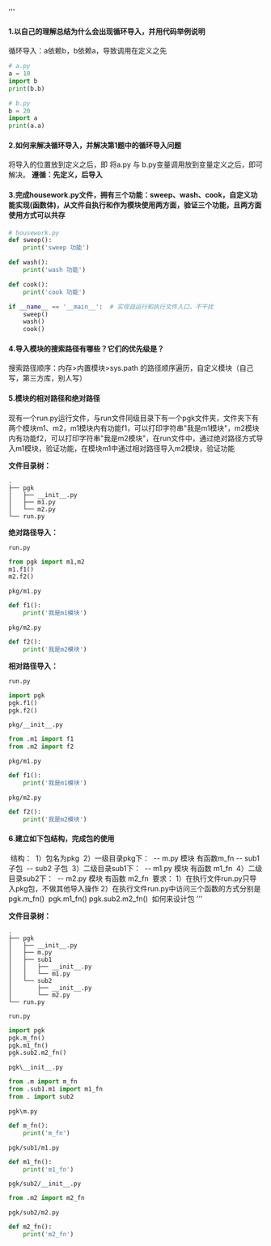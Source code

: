 '''

#### 1.以自己的理解总结为什么会出现循环导入，并用代码举例说明

循环导入：a依赖b，b依赖a，导致调用在定义之先

```python
# a.py
a = 10
import b
print(b.b)
```

```python
# b.py
b = 20
import a 
print(a.a)
```

#### 2.如何来解决循环导入，并解决第1题中的循环导入问题

将导入的位置放到定义之后，即 将a.py  与 b.py变量调用放到变量定义之后，即可解决。
**遵循：先定义，后导入**

#### 3.完成housework.py文件，拥有三个功能：sweep、wash、cook，自定义功能实现(函数体)，从文件自执行和作为模块使用两方面，验证三个功能，且两方面使用方式可以共存

```python
# housework.py
def sweep():
    print('sweep 功能')

def wash():
    print('wash 功能')

def cook():
    print('cook 功能')

if __name__ == '__main__':  # 实现自运行和执行文件入口，不干扰
    sweep()
    wash()
    cook()
```

#### 4.导入模块的搜索路径有哪些？它们的优先级是？

搜索路径顺序：内存>内置模块>sys.path 的路径顺序遍历，自定义模块（自己写，第三方库，别人写）

#### 5.模块的相对路径和绝对路径
现有一个run.py运行文件，与run文件同级目录下有一个pgk文件夹，文件夹下有两个模块m1、m2，m1模块内有功能f1，可以打印字符串"我是m1模块"，m2模块内有功能f2，可以打印字符串"我是m2模块"，在run文件中，通过绝对路径方式导入m1模块，验证功能，在模块m1中通过相对路径导入m2模块，验证功能

**文件目录树：**

```shell
.
├── pgk
│   ├── __init__.py
│   ├── m1.py
│   └── m2.py
└── run.py
```

**绝对路径导入：**

`run.py`

```python
from pgk import m1,m2
m1.f1()
m2.f2()
```
`pkg/m1.py`

```python
def f1():
    print('我是m1模块')
```
`pkg/m2.py`

```python
def f2():
    print('我是m2模块')
```

**相对路径导入：**

`run.py`

```python
import pgk
pgk.f1()
pgk.f2()
```

`pkg/__init__.py`

```python
from .m1 import f1
from .m2 import f2
```

`pkg/m1.py`

```python
def f1():
    print('我是m1模块')
```

`pkg/m2.py`

```python
def f2():
    print('我是m2模块')
```




#### 6.建立如下包结构，完成包的使用

​	结构：
​	1）包名为pkg
​	2）一级目录pkg下：
​		-- m.py 模块 有函数m_fn
​		-- sub1 子包
​		-- sub2 子包
​	3）二级目录sub1下：
​		-- m1.py 模块 有函数 m1_fn
​	4）二级目录sub2下：
​		-- m2.py 模块 有函数 m2_fn
​	要求：
​	1）在执行文件run.py只导入pkg包，不做其他导入操作
​	2）在执行文件run.py中访问三个函数的方式分别是
​		pgk.m_fn()
​		pgk.m1_fn()
​		pgk.sub2.m2_fn()
​	如何来设计包
'''

**文件目录树：**

```shell
.
├── pgk
│   ├── __init__.py
│   ├── m.py
│   ├── sub1
│   │   ├── __init__.py
│   │   └── m1.py
│   └── sub2
│       ├── __init__.py
│       └── m2.py
└── run.py
```

`run.py`

```python
import pgk
pgk.m_fn()
pgk.m1_fn()
pgk.sub2.m2_fn()
```

`pgk\__init__.py`

```python
from .m import m_fn
from .sub1.m1 import m1_fn
from . import sub2
```

`pgk\m.py`

```python
def m_fn():
    print('m_fn')
```

`pgk/sub1/m1.py`

```python
def m1_fn():
    print('m1_fn')
```
`pgk/sub2/__init__.py`

```python
from .m2 import m2_fn
```


`pgk/sub2/m2.py`

```python
def m2_fn():
    print('m2_fn')
```


